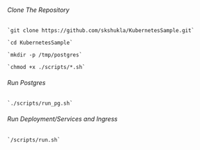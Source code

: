 ###### Clone The Repository

    `git clone https://github.com/skshukla/KubernetesSample.git`

    `cd KubernetesSample`

    `mkdir -p /tmp/postgres`

    `chmod +x ./scripts/*.sh`



###### Run Postgres

    `./scripts/run_pg.sh`


###### Run Deployment/Services and Ingress

    `/scripts/run.sh`
